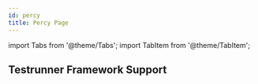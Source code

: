 ```yaml
---
id: percy
title: Percy Page
---
```


import Tabs from '@theme/Tabs';
import TabItem from '@theme/TabItem';

## Testrunner Framework Support
